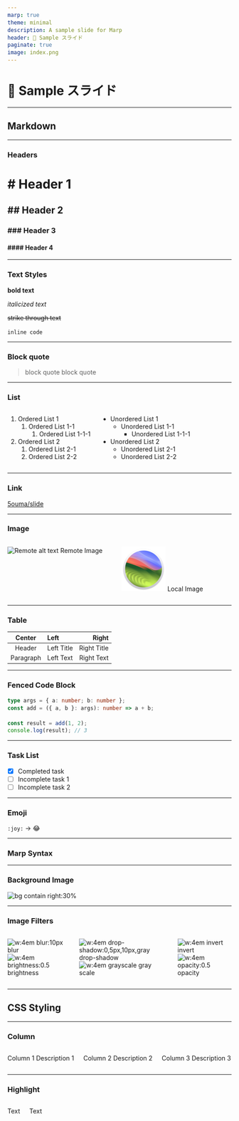 ```yaml
---
marp: true
theme: minimal
description: A sample slide for Marp
header: 🎦 Sample スライド
paginate: true
image: index.png
---
```


<!--
_header: ""
_paginate: false
-->

# 🎦 Sample スライド

---

<!-- _paginate: false -->

## Markdown

---

<!-- footer: Markdown -->

### Headers

# # Header 1 <!-- markdownlint-disable MD025 -->

## ## Header 2

### ### Header 3

#### #### Header 4

---

### Text Styles

**bold text**

_italicized text_

~~strike through text~~

`inline code`

---

### Block quote

> block quote
> block quote

---

### List

<div class="columns">

1. Ordered List 1
   1. Ordered List 1-1
      1. Ordered List 1-1-1
2. Ordered List 2
   1. Ordered List 2-1
   2. Ordered List 2-2

- Unordered List 1
  - Unordered List 1-1
    - Unordered List 1-1-1
- Unordered List 2
  - Unordered List 2-1
  - Unordered List 2-2

</div>

---

### Link

[5ouma/slide](https://github.com/5ouma/slide)

---

### Image

<div class="columns">

![Remote alt text](https://www.markdownguide.org/assets/images/tux.png)
Remote Image

<br />

![Local alt text](./images/sonoma.png)
Local Image

</div>

---

### Table

|  Center   | Left       |       Right |
| :-------: | :--------- | ----------: |
|  Header   | Left Title | Right Title |
| Paragraph | Left Text  |  Right Text |

---

### Fenced Code Block

```ts
type args = { a: number; b: number };
const add = ({ a, b }: args): number => a + b;

const result = add(1, 2);
console.log(result); // 3
```

---

### Task List

- [x] Completed task
- [ ] Incomplete task 1
- [ ] Incomplete task 2

---

### Emoji

`:joy:` → :joy:

---

<!--
_footer: ""
_paginate: false
 -->

### Marp Syntax

---

<!-- footer: Marp Syntax -->

### Background Image

![bg contain right:30%][icon]

[icon]: https://images.5ouma.me/avatar/default.png

---

### Image Filters

<div class="columns">

![w:4em blur:10px][icon]
blur
![w:4em brightness:0.5][icon]
brightness

![w:4em drop-shadow:0,5px,10px,gray][icon]
drop-shadow
![w:4em grayscale][icon]
gray scale

![w:4em invert][icon]
invert
![w:4em opacity:0.5][icon]
opacity

</div>

---

<!--
_footer: ""
_paginate: false
 -->

## CSS Styling

---

<!-- footer: CSS Styling -->

### Column

<div class="columns">

Column 1
Description 1

Column 2
Description 2

Column 3
Description 3

</div>

---

### Highlight

<div class="columns">

<div class="highlight">

Text

</div>

<span class="highlight">Text</span>

</div>
